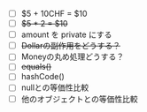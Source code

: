 - [ ] $5 + 10CHF = $10
- [ ] ~~$5 * 2 = $10~~
- [ ] amount を private にする
- [ ] ~~Dollarの副作用をどうする？~~
- [ ] Moneyの丸め処理どうする？
- [ ] ~~equals()~~
- [ ] hashCode()
- [ ] nullとの等価性比較
- [ ] 他のオブジェクトとの等価性比較